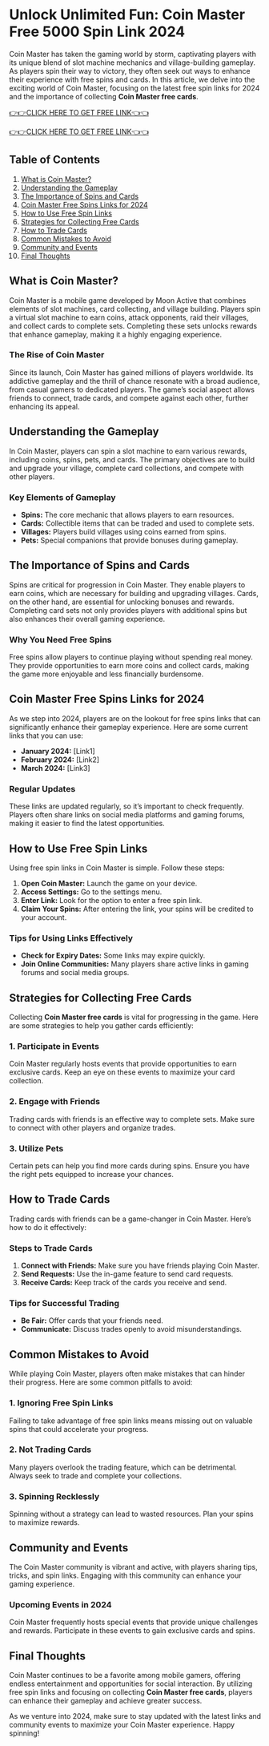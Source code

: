 # Unlock Unlimited Fun: Coin Master Free 5000 Spin Link 2024

Coin Master has taken the gaming world by storm, captivating players with its unique blend of slot machine mechanics and village-building gameplay. As players spin their way to victory, they often seek out ways to enhance their experience with free spins and cards. In this article, we delve into the exciting world of Coin Master, focusing on the latest free spin links for 2024 and the importance of collecting **Coin Master free cards**.

[👉👉CLICK HERE TO GET FREE LINK👈👈](https://todaylink.site/Coinspins/)

[👉👉CLICK HERE TO GET FREE LINK👈👈](https://todaylink.site/Coinspins/)

## Table of Contents
1. [What is Coin Master?](#what-is-coin-master)
2. [Understanding the Gameplay](#understanding-the-gameplay)
3. [The Importance of Spins and Cards](#the-importance-of-spins-and-cards)
4. [Coin Master Free Spins Links for 2024](#coin-master-free-spins-links-for-2024)
5. [How to Use Free Spin Links](#how-to-use-free-spin-links)
6. [Strategies for Collecting Free Cards](#strategies-for-collecting-free-cards)
7. [How to Trade Cards](#how-to-trade-cards)
8. [Common Mistakes to Avoid](#common-mistakes-to-avoid)
9. [Community and Events](#community-and-events)
10. [Final Thoughts](#final-thoughts)

## What is Coin Master?

Coin Master is a mobile game developed by Moon Active that combines elements of slot machines, card collecting, and village building. Players spin a virtual slot machine to earn coins, attack opponents, raid their villages, and collect cards to complete sets. Completing these sets unlocks rewards that enhance gameplay, making it a highly engaging experience.

### The Rise of Coin Master

Since its launch, Coin Master has gained millions of players worldwide. Its addictive gameplay and the thrill of chance resonate with a broad audience, from casual gamers to dedicated players. The game’s social aspect allows friends to connect, trade cards, and compete against each other, further enhancing its appeal.

## Understanding the Gameplay

In Coin Master, players can spin a slot machine to earn various rewards, including coins, spins, pets, and cards. The primary objectives are to build and upgrade your village, complete card collections, and compete with other players.

### Key Elements of Gameplay

- **Spins:** The core mechanic that allows players to earn resources.
- **Cards:** Collectible items that can be traded and used to complete sets.
- **Villages:** Players build villages using coins earned from spins.
- **Pets:** Special companions that provide bonuses during gameplay.

## The Importance of Spins and Cards

Spins are critical for progression in Coin Master. They enable players to earn coins, which are necessary for building and upgrading villages. Cards, on the other hand, are essential for unlocking bonuses and rewards. Completing card sets not only provides players with additional spins but also enhances their overall gaming experience.

### Why You Need Free Spins

Free spins allow players to continue playing without spending real money. They provide opportunities to earn more coins and collect cards, making the game more enjoyable and less financially burdensome. 

## Coin Master Free Spins Links for 2024

As we step into 2024, players are on the lookout for free spins links that can significantly enhance their gameplay experience. Here are some current links that you can use:

- **January 2024:** [Link1]
- **February 2024:** [Link2]
- **March 2024:** [Link3]

### Regular Updates

These links are updated regularly, so it’s important to check frequently. Players often share links on social media platforms and gaming forums, making it easier to find the latest opportunities.

## How to Use Free Spin Links

Using free spin links in Coin Master is simple. Follow these steps:

1. **Open Coin Master:** Launch the game on your device.
2. **Access Settings:** Go to the settings menu.
3. **Enter Link:** Look for the option to enter a free spin link.
4. **Claim Your Spins:** After entering the link, your spins will be credited to your account.

### Tips for Using Links Effectively

- **Check for Expiry Dates:** Some links may expire quickly.
- **Join Online Communities:** Many players share active links in gaming forums and social media groups.

## Strategies for Collecting Free Cards

Collecting **Coin Master free cards** is vital for progressing in the game. Here are some strategies to help you gather cards efficiently:

### 1. Participate in Events

Coin Master regularly hosts events that provide opportunities to earn exclusive cards. Keep an eye on these events to maximize your card collection.

### 2. Engage with Friends

Trading cards with friends is an effective way to complete sets. Make sure to connect with other players and organize trades.

### 3. Utilize Pets

Certain pets can help you find more cards during spins. Ensure you have the right pets equipped to increase your chances.

## How to Trade Cards

Trading cards with friends can be a game-changer in Coin Master. Here’s how to do it effectively:

### Steps to Trade Cards

1. **Connect with Friends:** Make sure you have friends playing Coin Master.
2. **Send Requests:** Use the in-game feature to send card requests.
3. **Receive Cards:** Keep track of the cards you receive and send.

### Tips for Successful Trading

- **Be Fair:** Offer cards that your friends need.
- **Communicate:** Discuss trades openly to avoid misunderstandings.

## Common Mistakes to Avoid

While playing Coin Master, players often make mistakes that can hinder their progress. Here are some common pitfalls to avoid:

### 1. Ignoring Free Spin Links

Failing to take advantage of free spin links means missing out on valuable spins that could accelerate your progress.

### 2. Not Trading Cards

Many players overlook the trading feature, which can be detrimental. Always seek to trade and complete your collections.

### 3. Spinning Recklessly

Spinning without a strategy can lead to wasted resources. Plan your spins to maximize rewards.

## Community and Events

The Coin Master community is vibrant and active, with players sharing tips, tricks, and spin links. Engaging with this community can enhance your gaming experience.

### Upcoming Events in 2024

Coin Master frequently hosts special events that provide unique challenges and rewards. Participate in these events to gain exclusive cards and spins.

## Final Thoughts

Coin Master continues to be a favorite among mobile gamers, offering endless entertainment and opportunities for social interaction. By utilizing free spin links and focusing on collecting **Coin Master free cards**, players can enhance their gameplay and achieve greater success.

As we venture into 2024, make sure to stay updated with the latest links and community events to maximize your Coin Master experience. Happy spinning!
